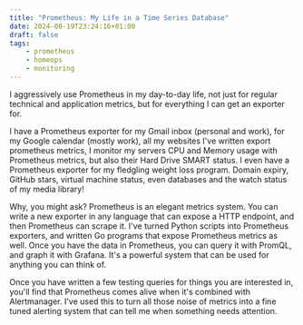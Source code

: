 ```yaml
---
title: "Prometheus: My Life in a Time Series Database"
date: 2024-08-19T23:24:16+01:00
draft: false
tags:
	- prometheus
	- homeops
	- monitoring
---
```


I aggressively use Prometheus in my day-to-day life, not just for regular technical and application metrics, but for everything I can get an exporter for.

I have a Prometheus exporter for my Gmail inbox (personal and work), for my Google calendar (mostly work), all my websites I've written export prometheus metrics, I monitor my servers CPU and Memory usage with Prometheus metrics, but also their Hard Drive SMART status. I even have a Prometheus exporter for my fledgling weight loss program. Domain expiry, GitHub stars, virtual machine status, even databases and the watch status of my media library!

Why, you might ask? Prometheus is an elegant metrics system. You can write a new exporter in any language that can expose a HTTP endpoint, and then Prometheus can scrape it. I've turned Python scripts into Prometheus exporters, and written Go programs that expose Prometheus metrics as well. Once you have the data in Prometheus, you can query it with PromQL, and graph it with Grafana. It's a powerful system that can be used for anything you can think of.

Once you have written a few testing queries for things you are interested in, you'll find that Prometheus comes alive when it's combined with Alertmanager. I've used this to turn all those noise of metrics into a fine tuned alerting system that can tell me when something needs attention.

